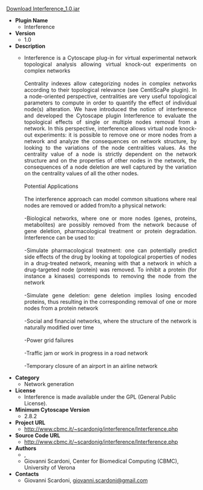 <a href="Interference_1.0.jar">Download Interference_1.0.jar</a>

* __Plugin Name__
  * Interference
* __Version__
  * 1.0
* __Description__
  * <P ALIGN=JUSTIFY>Interference is a Cytoscape plug-in for virtual experimental network topological analysis allowing virtual knock-out experiments on complex networks<BR><BR>Centrality indexes allow categorizing nodes in complex networks according to their topological relevance (see CentiScaPe plugin). In a node-oriented perspective, centralities are very useful topological parameters to compute in order to quantify the effect of individual node(s) alteration. We have introduced the notion of interference and developed the Cytoscape plugin Interference to evaluate the topological effects of single or multiple nodes removal from a network. In this perspective, interference allows virtual node knock-out experiments: it is possible to remove one or more nodes from a network and analyze the consequences on network structure, by looking to the variations of the node centralities values. As the centrality value of a node is strictly dependent on the network structure and on the properties of other nodes in the network, the consequences of a node deletion are well captured by the variation on the centrality values of all the other nodes.<BR><BR>Potential Applications<BR><BR>The interference approach can model common situations where real nodes are removed or added from/to a physical network:<BR><BR>-Biological networks, where one or more nodes (genes, proteins, metabolites) are possibly removed from the network because of gene deletion, pharmacological treatment or protein degradation. Interference can be used to:<BR><BR>-Simulate pharmacological treatment: one can potentially predict side effects of the drug by looking at topological properties of nodes in a drug-treated network, meaning with that a network in which a drug-targeted node (protein) was removed. To inhibit a protein (for instance a kinases) corresponds to removing the node from the network<BR><BR>-Simulate gene deletion: gene deletion implies losing encoded proteins, thus resulting in the corresponding removal of one or more nodes from a protein network<BR><BR>-Social and financial networks, where the structure of the network is naturally modified over time<BR><BR>-Power grid failures<BR><BR>-Traffic jam or work in progress in a road network<BR><BR>-Temporary closure of an airport in an airline network<BR></P>
* __Category__
  * Network generation
* __License__
  * Interference is made available under the GPL (General Public License).
* __Minimum Cytoscape Version__
  * 2.8.2
* __Project URL__
  * http://www.cbmc.it/~scardonig/interference/Interference.php
* __Source Code URL__
  * http://www.cbmc.it/~scardonig/interference/Interference.php
* __Authors__
  * , 
  * Giovanni Scardoni,  Center for Biomedical Computing (CBMC), University of Verona
* __Contacts__
  * Giovanni Scardoni, giovanni.scardoni@gmail.com
